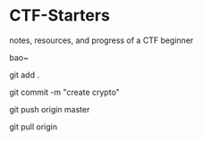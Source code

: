 # CTF-Starters
notes, resources, and progress of a CTF  beginner

bao~

git add .

git commit -m "create crypto"

git push origin master

git pull origin
